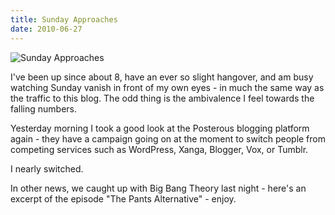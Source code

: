```yaml
---
title: Sunday Approaches
date: 2010-06-27
---
```


![Sunday Approaches](https://source.unsplash.com/d34DtRp1bqo/1600x900)

I've been up since about 8, have an ever so slight hangover, and am busy watching Sunday vanish in front of my own eyes - in much the same way as the traffic to this blog. The odd thing is the ambivalence I feel towards the falling numbers.

Yesterday morning I took a good look at the Posterous blogging platform again - they have a campaign going on at the moment to switch people from competing services such as WordPress, Xanga, Blogger, Vox, or Tumblr.

I nearly switched.

In other news, we caught up with Big Bang Theory last night - here's an excerpt of the episode "The Pants Alternative" - enjoy.